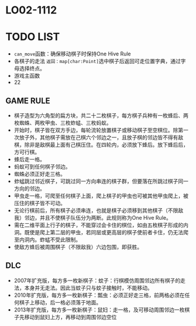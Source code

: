 # LO02-1112
# TODO LIST
* `can_move`函数：确保移动棋子时保持One Hive Rule
* 各棋子的走法 `返回：map[char:Point]`选中棋子后返回可走位置字典，通过字母选择终点。
* 游戏主函数
* 22
## GAME RULE
* 棋子造型为六角型的扁方块，共二十二枚棋子，每方棋子兵种有一枚蜂后、两枚蜘蛛、两枚甲虫、三枚蚱蜢、三枚蚂蚁。
* 开始时，棋子皆在双方手边，每轮流轮放置棋子或移动棋子至空棋位。除第一次放子外，其他棋子需放在己棋六个邻边之一，且放子棋的邻边皆不得有敌棋，除非是敌棋最上面有己棋压住。在四轮内，必须放下蜂后。放下蜂后后，方可行棋。
* 蜂后走一格。
* 蚂蚁可到任何棋子邻边。
* 蜘蛛必须正好走三格。
* 蚱蜢跳过邻近棋子，可跳过同一方向串连的棋子群，但要落在所跳过棋子同一方向的邻边。
* 甲虫走一格，可爬至任何棋子上面，爬上棋子的甲虫也可被其他甲虫爬上，被压住的棋子皆不可动。
* 无论行棋前后，所有棋子必须串连，也就是棋子必须移到其他棋子（不限敌我）邻边，并且不使棋子队伍分为两断。此规则称为One Hive Rule。
* 需在二维平面上行子的棋子，不能穿过会卡住的棋位，如由五枚棋子形成的内洞。既使是爬上第二层的甲虫，若同层或更高层的棋子使前者卡住，仍无法爬至内洞内。蚱蜢不受此限制。
* 使敌方蜂后被周围棋子（不限敌我）六边包围，即获胜。

## DLC
* 2007年扩充版，每方多一枚新棋子：蚊子：行棋模仿周围邻边所有棋子的走法，本身并无走法。因此当蚊子只与蚊子接触时，不能移动。
* 2010年扩充版，每方多一枚新棋子：瓢虫：必须正好走三格，前两格必须在任何棋子上移动，后一格必须落于地面。
* 2013年扩充版，每方多一枚新棋子：鼠妇：走一格，及可移动周围邻边一枚棋子先移动到鼠妇上方，再移动到周围邻边空位